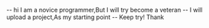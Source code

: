-- hi I am a novice programmer,But I will try become a veteran
-- I will upload a project,As my starting point
-- Keep try! Thank

